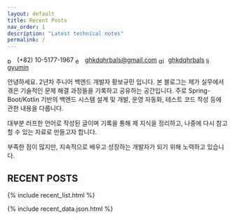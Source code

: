 ```yaml
---
layout: default
title: Recent Posts
nav_order: 1
description: "Latest technical notes"
permalink: /
---
```


<div class="contact-inline">
	<span>
		<img src="https://cdn.jsdelivr.net/npm/@fortawesome/fontawesome-free@6.5.2/svgs/solid/phone.svg" alt="phone" style="height:1em;vertical-align:middle;filter:grayscale(1);margin-right:4px;">
		(+82) 10-5177-1967
	</span>
	<span>
		<img src="https://cdn.jsdelivr.net/npm/@fortawesome/fontawesome-free@6.5.2/svgs/solid/envelope.svg" alt="email" style="height:1em;vertical-align:middle;filter:grayscale(1);margin-right:4px;">
		<a href="mailto:ghkdqhrbals@gmail.com">ghkdqhrbals@gmail.com</a>
	</span>
	<span>
		<img src="https://cdn.jsdelivr.net/gh/simple-icons/simple-icons/icons/github.svg" alt="github" style="height:1em;vertical-align:middle;filter:grayscale(1);margin-right:4px;">
		<a href="https://github.com/ghkdqhrbals">ghkdqhrbals</a>
	</span>
	<span>
		<img src="https://cdn.jsdelivr.net/gh/simple-icons/simple-icons/icons/linkedin.svg" alt="linkedin" style="height:1em;vertical-align:middle;filter:grayscale(1);margin-right:4px;">
		<a href="https://www.linkedin.com/in/gyumin-hwangbo-92382218b/">gyumin</a>
	</span>
</div>

안녕하세요. 2년차 주니어 백엔드 개발자 황보규민 입니다. 본 블로그는 제가 실무에서 겪은 기술적인 문제 해결 과정들을 기록하고 공유하는 공간입니다. 주로 Spring-Boot/Kotlin 기반의 백엔드 시스템 설계 및 개발, 운영 자동화, 테스트 코드 작성 등에 관한 내용을 다룹니다.

대부분 러프한 언어로 작성된 글이며 기록을 통해 제 지식을 정리하고, 나중에 다시 참고할 수 있는 자료로 만들고자 합니다.

부족한 점이 많지만, 지속적으로 배우고 성장하는 개발자가 되기 위해 노력하고 있습니다.

## RECENT POSTS

<div id="recent-root" class="recent-root" data-per-page="20">
	<ul id="recent-list" class="recent-list"></ul>
	<div class="recent-controls">
		<button id="recent-more" type="button" style="display:none">더 보기</button>
		<span id="recent-count" class="recent-count" style="display:none"></span>
	</div>
	<noscript>
		{% include recent_list.html %}
	</noscript>
</div>

<style>
	.recent-root{margin-top:8px}
	.recent-list{list-style:none;margin:0;padding:0;}
	.recent-list li{display:flex;gap:10px;align-items:center;padding:6px 4px;border-bottom:1px solid #eee;font-size:14px;}
	.recent-list li .r-date{width:78px;font-family:monospace;color:#666;font-size:12px;flex-shrink:0;}
	.recent-list li .r-title{flex:1;min-width:0;}
	.recent-list li .r-cat{margin-left:8px;display:inline-flex;align-items:center;font-size:11px;font-weight:600;padding:3px 8px;border-radius:999px;line-height:1;letter-spacing:.25px;max-width:150px;white-space:nowrap;overflow:hidden;text-overflow:ellipsis;flex-shrink:0;}
	.recent-list li .r-parent{margin-left:6px;font-size:11px;color:#555;}
	.recent-list li a{flex:1;text-decoration:none;color:#111;}
	.recent-list li a:hover{text-decoration:underline;}
	#recent-more{margin:14px 0 4px;padding:8px 18px;border:1px solid #ccc;background:#fff;border-radius:4px;cursor:pointer;font-size:14px;}
	#recent-more:hover{background:#f5f5f5;}
	#recent-count{margin-left:12px;font-size:12px;color:#555;}
	.recent-empty{padding:24px 4px;color:#777;font-size:14px;}
</style>

{% include recent_data.json.html %}


